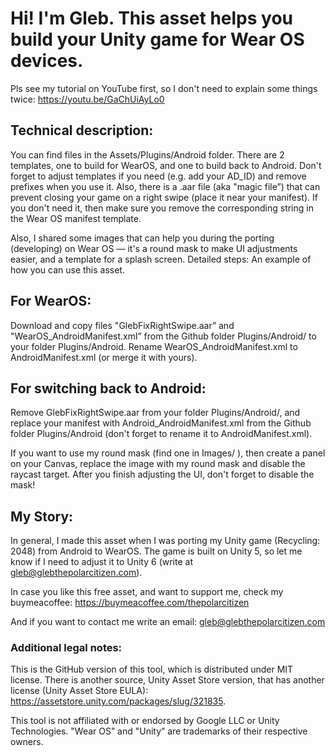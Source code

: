 # Hi! I'm Gleb. This asset helps you build your Unity game for Wear OS devices. 

Pls see my tutorial on YouTube first, so I don't need to explain some things twice: https://youtu.be/GaChUiAyLo0

## Technical description:
You can find files in the Assets/Plugins/Android folder. There are 2 templates, one to build for WearOS, and one to build back to Android. Don't forget to adjust templates if you need (e.g. add your AD_ID) and remove prefixes when you use it. Also, there is a .aar file (aka "magic file”) that can prevent closing your game on a right swipe (place it near your manifest). If you don't need it, then make sure you remove the corresponding string in the Wear OS manifest template.

Also, I shared some images that can help you during the porting (developing) on Wear OS — it's a round mask to make UI adjustments easier, and a template for a splash screen.
Detailed steps:
An example of how you can use this asset.

## For WearOS:
Download and copy files "GlebFixRightSwipe.aar” and "WearOS_AndroidManifest.xml” from the Github folder Plugins/Android/ to your folder Plugins/Android.
Rename WearOS_AndroidManifest.xml to AndroidManifest.xml (or merge it with yours).

## For switching back to Android:
Remove GlebFixRightSwipe.aar from your folder Plugins/Android/, and replace your manifest with Android_AndroidManifest.xml from the Github folder Plugins/Android (don't forget to rename it to AndroidManifest.xml).

If you want to use my round mask (find one in Images/ ), then create a panel on your Canvas, replace the image with my round mask and disable the raycast target.
After you finish adjusting the UI, don't forget to disable the mask!

## My Story:
In general, I made this asset when I was porting my Unity game (Recycling: 2048) from Android to WearOS. The game is built on Unity 5, so let me know if I need to adjust it to Unity 6 (write at gleb@glebthepolarcitizen.com). 

In case you like this free asset, and want to support me, check my buymeacoffee: https://buymeacoffee.com/thepolarcitizen

And if you want to contact me write an email: gleb@glebthepolarcitizen.com

### Additional legal notes:
This is the GitHub version of this tool, which is distributed under MIT license. There is another source, Unity Asset Store version, that has another license (Unity Asset Store EULA): https://assetstore.unity.com/packages/slug/321835.

This tool is not affiliated with or endorsed by Google LLC or Unity Technologies. "Wear OS” and "Unity” are trademarks of their respective owners.
